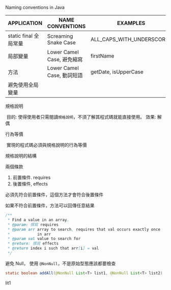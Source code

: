Naming conventions in Java

| APPLICATION           | NAME CONVENTIONS           | EXAMPLES                  |
| --------------------- | -------------------------- | ------------------------- |
| static final 全局常量 | Screaming Snake Case       | ALL_CAPS_WITH_UNDERSCORES |
| 局部變量              | Lower Camel Case, 避免縮寫 | firstName                 |
| 方法                  | Lower Camel Case, 動詞短語 | getDate, isUpperCase      |
| 避免使用全局變量      |                            |                           |



規格說明

​	目的: 使得使用者只需閱讀`規格說明`，不須了解其程式碼就能直接使用。
​	效果: 解偶

行為等價

​	實現的程式碼必須與規格說明的行為等價



規格說明的結構

兩個條款

1. 前置條件. requires
2. 後置條件, effects

必須先符合前置條件，這個方法才會符合後置條件

如果不符合前置條件，方法可以回傳任意結果

``` java
/**
 * Find a value in an array.
 * @param: 撰寫 requires
 * @param arr array to search, requires that val occurs exactly once
 *            in arr
 * @param val value to search for
 * @return: 撰寫 effects
 * @return index i such that arr[i] = val
 */
```

避免 Null， 使用 `@NonNull`，不是原始型態應該都要檢查

``` java
static boolean addAll(@NonNull List<T> list1, @NonNull List<T> list2)
```

lit1
